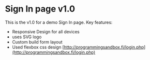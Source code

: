 # Sign In page v1.0
This is the v1.0 for a demo Sign In page.
Key features:
* Responsive Design for all devices
* uses SVG logo
* Custom build form layout
* Used flexbox css design
[http://programmingsandbox.fi/login.php](http://programmingsandbox.fi/login.php)